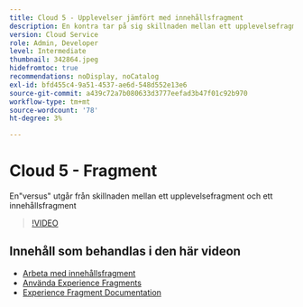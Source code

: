 ```yaml
---
title: Cloud 5 - Upplevelser jämfört med innehållsfragment
description: En kontra tar på sig skillnaden mellan ett upplevelsefragment och ett innehållsfragment
version: Cloud Service
role: Admin, Developer
level: Intermediate
thumbnail: 342864.jpeg
hidefromtoc: true
recommendations: noDisplay, noCatalog
exl-id: bfd455c4-9a51-4537-ae6d-548d552e13e6
source-git-commit: a439c72a7b080633d3777eefad3b47f01c92b970
workflow-type: tm+mt
source-wordcount: '78'
ht-degree: 3%

---
```


# Cloud 5 - Fragment

En&quot;versus&quot; utgår från skillnaden mellan ett upplevelsefragment och ett innehållsfragment

>[!VIDEO](https://video.tv.adobe.com/v/342864?quality=12&learn=on)

## Innehåll som behandlas i den här videon

+ [Arbeta med innehållsfragment](https://experienceleague.adobe.com/docs/experience-manager-cloud-service/content/assets/content-fragments/content-fragments.html)
+ [Använda Experience Fragments](https://experienceleague.adobe.com/docs/experience-manager-learn/sites/experience-fragments/experience-fragments-feature-video-use.html)
+ [Experience Fragment Documentation](https://experienceleague.adobe.com/docs/experience-manager-cloud-service/content/sites/authoring/fundamentals/experience-fragments.html)